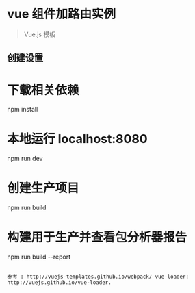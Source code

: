 # vue 组件加路由实例

> Vue.js 模板

## 创建设置


# 下载相关依赖
npm install

# 本地运行 localhost:8080
npm run dev

# 创建生产项目
npm run build

# 构建用于生产并查看包分析器报告
npm run build --report
```

参考 : http://vuejs-templates.github.io/webpack/ vue-loader: http://vuejs.github.io/vue-loader.
